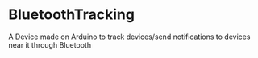 # BluetoothTracking
A Device made on Arduino to track devices/send notifications to devices near it through Bluetooth

